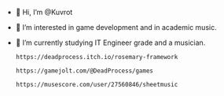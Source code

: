 - 👋 Hi, I’m @Kuvrot
- 👀 I’m interested in game development and in academic music.
- 🌱 I’m currently studying IT Engineer grade and a musician.

      https://deadprocess.itch.io/rosemary-framework

      https://gamejolt.com/@DeadProcess/games

      https://musescore.com/user/27560846/sheetmusic

<!---
Kuvrot/Kuvrot is a ✨ special ✨ repository because its `README.md` (this file) appears on your GitHub profile.
You can click the Preview link to take a look at your changes.
--->
